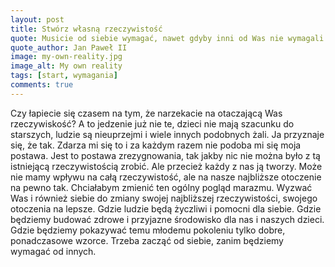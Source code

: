 ```yaml
---
layout: post
title: Stwórz własną rzeczywistość
quote: Musicie od siebie wymagać, nawet gdyby inni od Was nie wymagali
quote_author: Jan Paweł II
image: my-own-reality.jpg
image_alt: My own reality
tags: [start, wymagania]
comments: true
---
```


Czy łapiecie się czasem na tym, że narzekacie na otaczającą Was rzeczywiskość? A to jedzenie już nie te, dzieci nie mają szacunku do starszych, ludzie są nieuprzejmi i wiele innych podobnych żali. Ja przyznaje się, że tak. Zdarza mi się to i za każdym razem nie podoba mi się moja postawa. Jest to postawa zrezygnowania, tak jakby nic nie można było z tą istniejącą rzeczywistością zrobić. Ale przecież każdy z nas ją tworzy. Może nie mamy wpływu na całą rzeczywistość, ale na nasze najbliższe otoczenie na pewno tak. Chciałabym zmienić ten ogólny pogląd marazmu. Wyzwać Was i również siebie do zmiany swojej najbliższej rzeczywistości, swojego otoczenia na lepsze. Gdzie ludzie będą życzliwi i pomocni dla siebie. Gdzie będziemy budować zdrowe i przyjazne środowisko dla nas i naszych dzieci. Gdzie będziemy pokazywać temu młodemu pokoleniu tylko dobre, ponadczasowe wzorce. Trzeba zacząć od siebie, zanim będziemy wymagać od innych.
